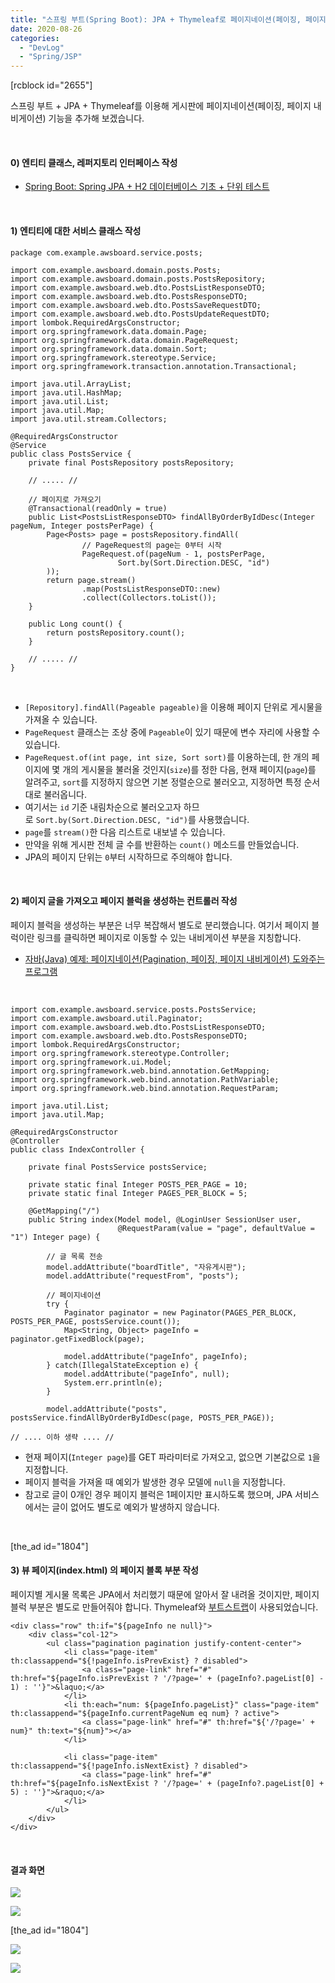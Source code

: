 ```yaml
---
title: "스프링 부트(Spring Boot): JPA + Thymeleaf로 페이지네이션(페이징, 페이지 내비게이션) 구현"
date: 2020-08-26
categories: 
  - "DevLog"
  - "Spring/JSP"
---
```


\[rcblock id="2655"\]

스프링 부트 + JPA + Thymeleaf를 이용해 게시판에 페이지네이션(페이징, 페이지 내비게이션) 기능을 추가해 보겠습니다.

 

#### **0) 엔티티 클래스, 레퍼지토리 인터페이스 작성**

- [Spring Boot: Spring JPA + H2 데이터베이스 기초 + 단위 테스트](http://yoonbumtae.com/?p=2555)

 

#### **1) 엔티티에 대한 서비스 클래스 작성**

```
package com.example.awsboard.service.posts;

import com.example.awsboard.domain.posts.Posts;
import com.example.awsboard.domain.posts.PostsRepository;
import com.example.awsboard.web.dto.PostsListResponseDTO;
import com.example.awsboard.web.dto.PostsResponseDTO;
import com.example.awsboard.web.dto.PostsSaveRequestDTO;
import com.example.awsboard.web.dto.PostsUpdateRequestDTO;
import lombok.RequiredArgsConstructor;
import org.springframework.data.domain.Page;
import org.springframework.data.domain.PageRequest;
import org.springframework.data.domain.Sort;
import org.springframework.stereotype.Service;
import org.springframework.transaction.annotation.Transactional;

import java.util.ArrayList;
import java.util.HashMap;
import java.util.List;
import java.util.Map;
import java.util.stream.Collectors;

@RequiredArgsConstructor
@Service
public class PostsService {
    private final PostsRepository postsRepository;

    // ..... //

    // 페이지로 가져오기
    @Transactional(readOnly = true)
    public List<PostsListResponseDTO> findAllByOrderByIdDesc(Integer pageNum, Integer postsPerPage) {
        Page<Posts> page = postsRepository.findAll(
                // PageRequest의 page는 0부터 시작
                PageRequest.of(pageNum - 1, postsPerPage,
                        Sort.by(Sort.Direction.DESC, "id")
        ));
        return page.stream()
                .map(PostsListResponseDTO::new)
                .collect(Collectors.toList());
    }

    public Long count() {
        return postsRepository.count();
    }

    // ..... //
}

```

 

- `[Repository].findAll(Pageable pageable)`을 이용해 페이지 단위로 게시물을 가져올 수 있습니다.
- `PageRequest` 클래스는 조상 중에 `Pageable`이 있기 때문에 변수 자리에 사용할 수 있습니다.
- `PageRequest.of(int page, int size, Sort sort)`를 이용하는데, 한 개의 페이지에 몇 개의 게시물을 불러올 것인지(`size`)를 정한 다음, 현재 페이지(`page`)를 알려주고, `sort`를 지정하지 않으면 기본 정렬순으로 불러오고, 지정하면 특정 순서대로 불러옵니다.
- 여기서는 `id` 기준 내림차순으로 불러오고자 하므로 `Sort.by(Sort.Direction.DESC, "id")`를 사용했습니다.
- `page`를 `stream()`한 다음 리스트로 내보낼 수 있습니다.
- 만약을 위해 게시판 전체 글 수를 반환하는 `count()` 메소드를 만들었습니다.
- JPA의 페이지 단위는 `0`부터 시작하므로 주의해야 합니다.

 

#### **2) 페이지 글을 가져오고 페이지 블럭을 생성하는 컨트롤러 작성**

페이지 블럭을 생성하는 부분은 너무 복잡해서 별도로 분리했습니다. 여기서 페이지 블럭이란 링크를 클릭하면 페이지로 이동할 수 있는 내비게이션 부분을 지칭합니다.

- [자바(Java) 예제: 페이지네이션(Pagination, 페이징, 페이지 내비게이션) 도와주는 프로그램](http://yoonbumtae.com/?p=2957)

 

```
import com.example.awsboard.service.posts.PostsService;
import com.example.awsboard.util.Paginator;
import com.example.awsboard.web.dto.PostsListResponseDTO;
import com.example.awsboard.web.dto.PostsResponseDTO;
import lombok.RequiredArgsConstructor;
import org.springframework.stereotype.Controller;
import org.springframework.ui.Model;
import org.springframework.web.bind.annotation.GetMapping;
import org.springframework.web.bind.annotation.PathVariable;
import org.springframework.web.bind.annotation.RequestParam;

import java.util.List;
import java.util.Map;

@RequiredArgsConstructor
@Controller
public class IndexController {

    private final PostsService postsService;

    private static final Integer POSTS_PER_PAGE = 10;
    private static final Integer PAGES_PER_BLOCK = 5;

    @GetMapping("/")
    public String index(Model model, @LoginUser SessionUser user,
                        @RequestParam(value = "page", defaultValue = "1") Integer page) {

        // 글 목록 전송
        model.addAttribute("boardTitle", "자유게시판");
        model.addAttribute("requestFrom", "posts");

        // 페이지네이션
        try {
            Paginator paginator = new Paginator(PAGES_PER_BLOCK, POSTS_PER_PAGE, postsService.count());
            Map<String, Object> pageInfo = paginator.getFixedBlock(page);

            model.addAttribute("pageInfo", pageInfo);
        } catch(IllegalStateException e) {
            model.addAttribute("pageInfo", null);
            System.err.println(e);
        }

        model.addAttribute("posts", postsService.findAllByOrderByIdDesc(page, POSTS_PER_PAGE));

// .... 이하 생략 .... //
```

- 현재 페이지(`Integer page`)를 GET 파라미터로 가져오고, 없으면 기본값으로 `1`을 지정합니다.
- 페이지 블럭을 가져올 때 예외가 발생한 경우 모델에 `null`을 지정합니다.
- 참고로 글이 0개인 경우 페이지 블럭은 1페이지만 표시하도록 했으며, JPA 서비스에서는 글이 없어도 별도로 예외가 발생하지 않습니다.

 

\[the\_ad id="1804"\]

#### **3) 뷰 페이지(index.html) 의 페이지 블록 부분 작성**

페이지별 게시물 목록은 JPA에서 처리했기 때문에 알아서 잘 내려올 것이지만, 페이지 블럭 부분은 별도로 만들어줘야 합니다. Thymeleaf와 [부트스트랩](https://getbootstrap.com/docs/4.0/components/pagination/)이 사용되었습니다.

```
<div class="row" th:if="${pageInfo ne null}">
    <div class="col-12">
        <ul class="pagination pagination justify-content-center">
            <li class="page-item" th:classappend="${!pageInfo.isPrevExist} ? disabled">
                <a class="page-link" href="#" th:href="${pageInfo.isPrevExist ? '/?page=' + (pageInfo?.pageList[0] - 1) : ''}">&laquo;</a>
            </li>
            <li th:each="num: ${pageInfo.pageList}" class="page-item" th:classappend="${pageInfo.currentPageNum eq num} ? active">
                <a class="page-link" href="#" th:href="${'/?page=' + num}" th:text="${num}"></a>
            </li>

            <li class="page-item" th:classappend="${!pageInfo.isNextExist} ? disabled">
                <a class="page-link" href="#" th:href="${pageInfo.isNextExist ? '/?page=' + (pageInfo?.pageList[0] + 5) : ''}">&raquo;</a>
            </li>
        </ul>
    </div>
</div>
```

 

#### **결과 화면**

![](./assets/img/wp-content/uploads/2020/08/스크린샷-2020-08-26-오후-6.47.43.png)

![](./assets/img/wp-content/uploads/2020/08/스크린샷-2020-08-26-오후-6.49.02.png)

\[the\_ad id="1804"\]

![](./assets/img/wp-content/uploads/2020/08/스크린샷-2020-08-26-오후-6.49.27.png)

![](./assets/img/wp-content/uploads/2020/08/스크린샷-2020-08-26-오후-6.49.50.png)
